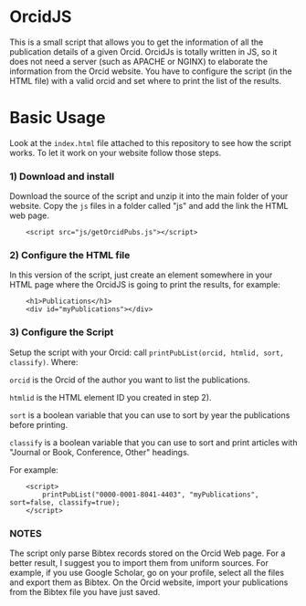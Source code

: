# OrcidJS
This is a small script that allows you to get the information of all the publication details of a given Orcid.
OrcidJs is totally written in JS, so it does not need a server (such as APACHE or NGINX) to elaborate the information from the Orcid website.
You have to configure the script (in the HTML file) with a valid orcid and set where to print the list of the results. 


# Basic Usage
Look at the ```index.html``` file attached to this repository to see how the script works. 
To let it work on your website follow those steps.

### 1) Download and install
Download the source of the script and unzip it into the main folder of your website.
Copy the ```js``` files in a folder called "js" and add the link the HTML web page.
````
    <script src="js/getOrcidPubs.js"></script>
```` 

### 2) Configure the HTML file
In this version of the script, just create an element somewhere in your HTML page where the OrcidJS is going to print the results, for example:
````
    <h1>Publications</h1>
    <div id="myPublications"></div>
````

### 3) Configure the Script
Setup the script with your Orcid: call `````printPubList(orcid, htmlid, sort, classify)`````. Where:

`orcid` is the Orcid of the author you want to list the publications.

`htmlid` is the HTML element ID you created in step 2).

`sort` is a boolean variable that you can use to sort by year the publications before printing.

`classify` is a boolean variable that you can use to sort and print articles with "Journal or Book, Conference, Other" headings.

For example:
```
    <script>
        printPubList("0000-0001-8041-4403", "myPublications", sort=false, classify=true);
    </script>
```
### NOTES
The script only parse Bibtex records stored on the Orcid Web page. 
For a better result, I suggest you to import them from uniform sources.
For example, if you use Google Scholar, go on your profile, select all the files and export them as Bibtex.
On the Orcid website, import your publications from the Bibtex file you have just saved. 